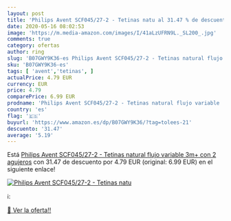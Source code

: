 ```yaml
---
layout: post
title: 'Philips Avent SCF045/27-2 - Tetinas natu al 31.47 % de descuento'
date: 2020-05-16 08:02:53
image: 'https://m.media-amazon.com/images/I/41aLzUFRN9L._SL200_.jpg'
comments: true
category: ofertas
author: ring
slug: 'B07GWY9K36-es Philips Avent SCF045/27-2 - Tetinas natural flujo variable...'
sku: 'B07GWY9K36-es'
tags: [ 'avent','tetinas', ]
actualPrice: 4.79 EUR
currency: EUR
price: 4.79
comparePrice: 6.99 EUR
prodname: 'Philips Avent SCF045/27-2 - Tetinas natural flujo variable  3m+  con 2 agujeros'
country: 'es'
flag: '🇪🇸'
buyurl: 'https://www.amazon.es/dp/B07GWY9K36/?tag=tolees-21'
descuento: '31.47'
average: '5.19'
---
```


Está [Philips Avent SCF045/27-2 - Tetinas natural flujo variable  3m+  con 2 agujeros](https://www.amazon.es/dp/B07GWY9K36/?tag=tolees-21) con 31.47 de descuento por 4.79 EUR (original: 6.99 EUR) en el siguiente enlace!

[![Philips Avent SCF045/27-2 - Tetinas natu](https://m.media-amazon.com/images/I/41aLzUFRN9L._SL200_.jpg)](https://www.amazon.es/dp/B07GWY9K36/?tag=tolees-21)

ℹ️:


[🛒 Ver la oferta!!](https://www.amazon.es/dp/B07GWY9K36/?tag=tolees-21)
